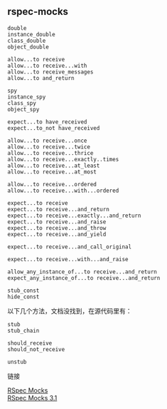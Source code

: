 ## rspec-mocks

```
double
instance_double
class_double
object_double

allow...to receive
allow...to receive...with
allow...to receive_messages
allow...to and_return

spy
instance_spy
class_spy
object_spy

expect...to have_received
expect...to_not have_received

allow...to receive...once
allow...to receive...twice
allow...to receive...thrice
allow...to receive...exactly..times
allow...to receive...at_least
allow...to receive...at_most

allow...to receive...ordered
allow...to receive...with...ordered

expect...to receive
expect...to receive...and_return
expect...to receive...exactly...and_return
expect...to receive...and_raise
expect...to receive...and_throw
expect...to receive...and_yield

expect...to receive...and_call_original

expect...to receive...with...and_raise
```

```
allow_any_instance_of...to receive...and_return
expect_any_instance_of...to receive...and_return
```

```
stub_const
hide_const
```

以下几个方法，文档没找到，在源代码里有：

```
stub
stub_chain

should_receive
should_not_receive

unstub
```

链接

[RSpec Mocks](http://www.rubydoc.info/github/rspec/rspec-mocks)
<br>
[RSpec Mocks 3.1](https://relishapp.com/rspec/rspec-mocks/docs)
